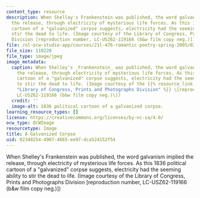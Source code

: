 ```yaml
---
content_type: resource
description: When Shelley's Frankenstein was published, the word galvanism implied
  the release, through electricity of mysterious life forces. As this 1836 political
  cartoon of a "galvanized" corpse suggests, electricity had the seeming ability to
  stir the dead to life. (Image courtesy of the Library of Congress, Prints and Photographs
  Division [reproduction number, LC-USZ62-119166 (b&w film copy neg.)])
file: /ol-ocw-studio-app/courses/21l-476-romantic-poetry-spring-2005/0234825449074665ee97dca524152f54_21l-476s05.jpg
file_size: 110220
file_type: image/jpeg
image_metadata:
  caption: When Shelley's _Frankenstein_ was published, the word galvanism implied
    the release, through electricity of mysterious life forces. As this 1836 political
    cartoon of a "galvanized" corpse suggests, electricity had the seeming ability
    to stir the dead to life. (Image courtesy of the {{% resource_link "a5375a43-2db6-4f96-bed2-966aaa1eed9a"
    "Library of Congress, Prints and Photographs Division" %}} \[reproduction number,
    LC-USZ62-119166 (b&w film copy neg.)\])
  credit: ''
  image-alt: 1836 political cartoon of a galvanized corpse.
learning_resource_types: []
license: https://creativecommons.org/licenses/by-nc-sa/4.0/
ocw_type: OCWImage
resourcetype: Image
title: A Galvanized Corpse
uid: 02348254-4907-4665-ee97-dca524152f54
---
```

When Shelley's Frankenstein was published, the word galvanism implied the release, through electricity of mysterious life forces. As this 1836 political cartoon of a "galvanized" corpse suggests, electricity had the seeming ability to stir the dead to life. (Image courtesy of the Library of Congress, Prints and Photographs Division [reproduction number, LC-USZ62-119166 (b&w film copy neg.)])